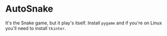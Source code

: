 # AutoSnake

It's the Snake game, but it play's itself. Install `pygame` and if you're on Linux you'll need to install `tkinter`. 